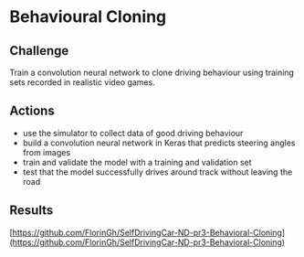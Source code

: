 # Behavioural Cloning

## **Challenge**

Train a convolution neural network to clone driving behaviour using training sets recorded in realistic video games.

## **Actions**

* use the simulator to collect data of good driving behaviour
* build a convolution neural network in Keras that predicts steering angles from images
* train and validate the model with a training and validation set
* test that the model successfully drives around track without leaving the road

## **Results**

[https://github.com/FlorinGh/SelfDrivingCar-ND-pr3-Behavioral-Cloning](https://github.com/FlorinGh/SelfDrivingCar-ND-pr3-Behavioral-Cloning)

